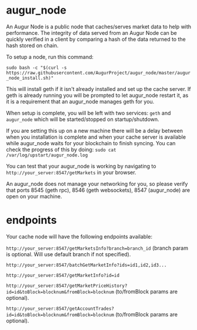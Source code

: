 # augur_node
An Augur Node is a public node that caches/serves market data to help with performance. The integrity of data served from an Augur Node can be quickly verified in a client by comparing a hash of the data returned to the hash stored on chain.

To setup a node, run this command:

```sudo bash -c "$(curl -s https://raw.githubusercontent.com/AugurProject/augur_node/master/augur_node_install.sh)"```

This will install geth if it isn't already installed and set up the cache server. If geth is already running you will be prompted to let augur_node restart it, as it is a requirement that an augur_node manages geth for you.

When setup is complete, you will be left with two services: `geth` and `augur_node` which will be started/stopped on startup/shutdown.

If you are setting this up on a new machine there will be a delay between when you installation is complete and when your cache server is available while augur_node waits for your blockchain to finish syncing. You can check the progress of this by doing: 
```sudo cat /var/log/upstart/augur_node.log```

You can test that your augur_node is working by navigating to `http://your_server:8547/getMarkets` in your browser.

An augur_node does not manage your networking for you, so please verify that ports 8545 (geth rpc), 8546 (geth websockets), 8547 (augur_node) are open on your machine.

# endpoints
Your cache node will have the following endpoints available:

`http://your_server:8547/getMarketsInfo?branch=branch_id` (branch param is optional. Will use default branch if not specified).

`http://your_server:8547/batchGetMarketInfo?ids=id1,id2,id3...`

`http://your_server:8547/getMarketInfo?id=id`

`http://your_server:8547/getMarketPriceHistory?id=id&toBlock=blocknum&fromBlock=blocknum` (to/fromBlock params are optional).

`http://your_server:8547/getAccountTrades?id=id&toBlock=blocknum&fromBlock=blocknum` (to/fromBlock params are optional).
